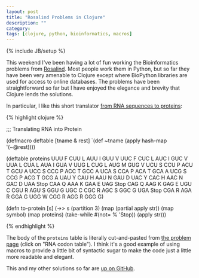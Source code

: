 ```yaml
---
layout: post
title: "Rosalind Problems in Clojure"
description: ""
category: 
tags: [clojure, python, bioinformatics, macros]
---
```

{% include JB/setup %}


This weekend I've been having a lot of fun working the Bioinformatics
problems from [Rosalind](http://rosalind.info/). Most people work them
in Python, but so far they have been very amenable to Clojure except
where BioPython libraries are used for access to online databases. The
problems have been straightforward so far but I have enjoyed the
elegance and brevity that Clojure lends the solutions. 

In particular, I like this short translator 
[from RNA sequences to proteins](http://rosalind.info/problems/prot/):

{% highlight clojure %}

;;; Translating RNA into Protein

(defmacro deftable [tname & rest]
  `(def ~tname (apply hash-map '(~@rest))))

(deftable proteins
  UUU F      CUU L      AUU I      GUU V
  UUC F      CUC L      AUC I      GUC V
  UUA L      CUA L      AUA I      GUA V
  UUG L      CUG L      AUG M      GUG V
  UCU S      CCU P      ACU T      GCU A
  UCC S      CCC P      ACC T      GCC A
  UCA S      CCA P      ACA T      GCA A
  UCG S      CCG P      ACG T      GCG A
  UAU Y      CAU H      AAU N      GAU D
  UAC Y      CAC H      AAC N      GAC D
  UAA Stop   CAA Q      AAA K      GAA E
  UAG Stop   CAG Q      AAG K      GAG E
  UGU C      CGU R      AGU S      GGU G
  UGC C      CGC R      AGC S      GGC G
  UGA Stop   CGA R      AGA R      GGA G
  UGG W      CGG R      AGG R      GGG G) 

(defn to-protein [s]
  (->> s
       (partition 3)
       (map (partial apply str))
       (map symbol)
       (map proteins)
       (take-while #(not= % 'Stop))
       (apply str)))

{% endhighlight %}

The body of the `proteins` table is literally cut-and-pasted from [the
problem page](http://rosalind.info/problems/prot/) (click on "RNA
codon table"). I think it's a good example of using macros to provide
a little bit of syntactic sugar to make the code just a little more
readable and elegant.

This and my other solutions so far are [up on GitHub](https://github.com/eigenhombre/rosalind).
